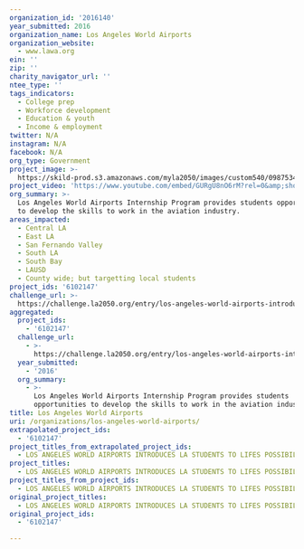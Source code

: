 ```yaml
---
organization_id: '2016140'
year_submitted: 2016
organization_name: Los Angeles World Airports
organization_website:
  - www.lawa.org
ein: ''
zip: ''
charity_navigator_url: ''
ntee_type: ''
tags_indicators:
  - College prep
  - Workforce development
  - Education & youth
  - Income & employment
twitter: N/A
instagram: N/A
facebook: N/A
org_type: Government
project_image: >-
  https://skild-prod.s3.amazonaws.com/myla2050/images/custom540/0987534165741-team90.png
project_video: 'https://www.youtube.com/embed/GURgU8nO6rM?rel=0&amp;showinfo=0'
org_summary: >-
  Los Angeles World Airports Internship Program provides students opportunities
  to develop the skills to work in the aviation industry.
areas_impacted:
  - Central LA
  - East LA
  - San Fernando Valley
  - South LA
  - South Bay
  - LAUSD
  - County wide; but targetting local students
project_ids: '6102147'
challenge_url: >-
  https://challenge.la2050.org/entry/los-angeles-world-airports-introduces-la-students-to-lifes-possibilities
aggregated:
  project_ids:
    - '6102147'
  challenge_url:
    - >-
      https://challenge.la2050.org/entry/los-angeles-world-airports-introduces-la-students-to-lifes-possibilities
  year_submitted:
    - '2016'
  org_summary:
    - >-
      Los Angeles World Airports Internship Program provides students
      opportunities to develop the skills to work in the aviation industry.
title: Los Angeles World Airports
uri: /organizations/los-angeles-world-airports/
extrapolated_project_ids:
  - '6102147'
project_titles_from_extrapolated_project_ids:
  - LOS ANGELES WORLD AIRPORTS INTRODUCES LA STUDENTS TO LIFES POSSIBILITIES.
project_titles:
  - LOS ANGELES WORLD AIRPORTS INTRODUCES LA STUDENTS TO LIFES POSSIBILITIES.
project_titles_from_project_ids:
  - LOS ANGELES WORLD AIRPORTS INTRODUCES LA STUDENTS TO LIFES POSSIBILITIES.
original_project_titles:
  - LOS ANGELES WORLD AIRPORTS INTRODUCES LA STUDENTS TO LIFES POSSIBILITIES.
original_project_ids:
  - '6102147'

---
```

